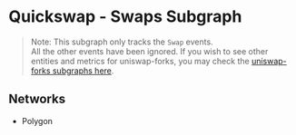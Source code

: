 # Quickswap - Swaps Subgraph

> Note: This subgraph only tracks the `Swap` events.<br/>
> All the other events have been ignored. If you wish to see other entities and metrics for uniswap-forks, you may check the [uniswap-forks subgraphs here](https://github.com/messari/subgraphs/tree/master/subgraphs/uniswap-forks).

## Networks

- Polygon
